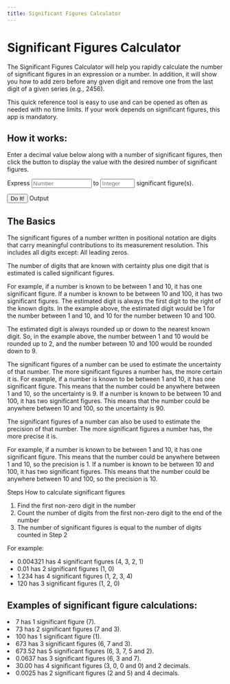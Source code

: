 ```yaml
---
title: Significant Figures Calculator
---
```



# Significant Figures Calculator

The Significant Figures Calculator will help you rapidly calculate the number of significant figures in an expression or a number. In addition, it will show you how to add zero before any given digit and remove one from the last digit of a given series (e.g., 2456).

This quick reference tool is easy to use and can be opened as often as needed with no time limits. If your work depends on significant figures, this app is mandatory.

## How it works:

Enter a decimal value below along with a number of significant figures, then click the button to display the value with the desired number of significant figures.


<form action="" class="form-inline" id="num-sig-figs-form">
Express <input id="number" type="number" class="form-control" style="width: 140px;" placeholder="Number" /> to <input id="num-sig-figs" type="number" class="form-control" style="width: 80px;" placeholder="Integer" /> significant figure(s).
</form>


<p>
<button class="btn btn-primary" onclick="if(parseInt($('#num-sig-figs').val()) > 0 && parseFloat($('#number').val())) { showWithSigFigs($('#number').val(), $('#num-sig-figs').val()); $('#num-sig-figs-form').removeClass('has-error'); } else { $('num-sig-figs-form').addClass('has-error'); }">Do It!</button>
<span class="btn btn-success disabled" id="output">Output</span>
</p>

<h2>The Basics</h2>
<p>
The significant figures of a number written in positional notation are digits that carry meaningful contributions to its measurement resolution. This includes all digits except: All leading zeros. 
</p>
<p>The number of digits that are known with certainty plus one digit that is estimated is called significant figures.</p>
<p>For example, if a number is known to be between 1 and 10, it has one significant figure. If a number is known to be between 10 and 100, it has two significant figures.  The estimated digit is always the first digit to the right of the known digits. In the example above, the estimated digit would be 1 for the number between 1 and 10, and 10 for the number between 10 and 100. </p>
<p>The estimated digit is always rounded up or down to the nearest known digit. So, in the example above, the number between 1 and 10 would be rounded up to 2, and the number between 10 and 100 would be rounded down to 9. </p>
<p>The significant figures of a number can be used to estimate the uncertainty of that number. The more significant figures a number has, the more certain it is.  For example, if a number is known to be between 1 and 10, it has one significant figure. This means that the number could be anywhere between 1 and 10, so the uncertainty is 9.  If a number is known to be between 10 and 100, it has two significant figures. This means that the number could be anywhere between 10 and 100, so the uncertainty is 90. </p>
<p>The significant figures of a number can also be used to estimate the precision of that number. The more significant figures a number has, the more precise it is. </p>
<p>For example, if a number is known to be between 1 and 10, it has one significant figure. This means that the number could be anywhere between 1 and 10, so the precision is 1.  If a number is known to be between 10 and 100, it has two significant figures. This means that the number could be anywhere between 10 and 100, so the precision is 10.</p>


<p>Steps How to calculate significant figures</p>
<ol>
<li>Find the first non-zero digit in the number</li>
<li>Count the number of digits from the first non-zero digit to the end of the number</li>
<li>The number of significant figures is equal to the number of digits counted in Step 2</li>
</ol>
<p>For example:</p>
<ul>
<li>0.004321 has 4 significant figures (4, 3, 2, 1)</li>
<li>0.01 has 2 significant figures (1, 0)</li>
<li>1.234 has 4 significant figures (1, 2, 3, 4)</li>
<li>120 has 3 significant figures (1, 2, 0)</li>
</ul>



<h2>Examples of significant figure calculations:</h2>
<p>
  
<li>7 has 1 significant figure (7).</li>

<li>73 has 2 significant figures (7 and 3).</li>

<li>100 has 1 significant figure (1).</li>

<li>673 has 3 significant figures (6, 7 and 3).</li>

<li>673.52 has 5 significant figures (6, 3, 7, 5 and 2).</li>

<li>0.0637 has 3 significant figures (6, 3 and 7).</li>

<li>30.00 has 4 significant figures (3, 0, 0 and 0) and 2 decimals.</li>

<li>0.0025 has 2 significant figures (2 and 5) and 4 decimals.</li>

</p>
</div>

<script type="text/javascript" src="https://code.jquery.com/jquery-2.2.4.min.js"></script>
<script type="text/javascript" src="sig-figs.js"></script>
<script src="https://cdn.jsdelivr.net/npm/bootstrap@4.5.3/dist/js/bootstrap.bundle.min.js" integrity="sha384-ho+j7jyWK8fNQe+A12Hb8AhRq26LrZ/JpcUGGOn+Y7RsweNrtN/tE3MoK7ZeZDyx" crossorigin="anonymous"></script>

<script type="text/javascript">
  
function showWithSigFigs(numStr, n) {
var num = parseInt(n);
var sf = new SigFloat(numStr);
$('#output').html(sf.withSigFigures(num).toFixed());
}
</script>

